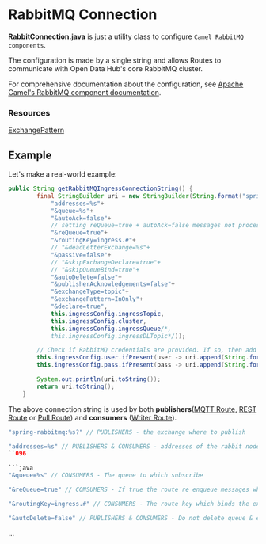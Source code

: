 <!--
SPDX-FileCopyrightText: NOI Techpark <digital@noi.bz.it>

SPDX-License-Identifier: CC0-1.0
-->

# RabbitMQ Connection

**RabbitConnection.java** is just a utility class to configure `Camel RabbitMQ components`.

The configuration is made by a single string and allows Routes to communicate with Open Data Hub's core RabbitMQ cluster.

For comprehensive documentation about the configuration, see [Apache Camel's RabbitMQ component documentation](https://camel.apache.org/components/3.20.x/spring-rabbitmq-component.html).

### Resources

[ExchangePattern](https://stackoverflow.com/questions/14527185/activemq-i-cant-consume-a-message-sent-from-camel-using-inout-pattern)

## Example 
Let's make a real-world example:

```java
public String getRabbitMQIngressConnectionString() {
        final StringBuilder uri = new StringBuilder(String.format("spring-rabbitmq:%s?"+
            "addresses=%s"+
            "&queue=%s"+
            "&autoAck=false"+
            // setting reQueue=true + autoAck=false messages not processed because of exceptions get requeued
            "&reQueue=true"+ 
            "&routingKey=ingress.#"+
            // "&deadLetterExchange=%s"+
            "&passive=false"+
            // "&skipExchangeDeclare=true"+
            // "&skipQueueBind=true"+
            "&autoDelete=false"+
            "&publisherAcknowledgements=false"+
            "&exchangeType=topic"+
            "&exchangePattern=InOnly"+
            "&declare=true",
            this.ingressConfig.ingressTopic,
            this.ingressConfig.cluster,
            this.ingressConfig.ingressQueue/*,
            this.ingressConfig.ingressDLTopic*/));

        // Check if RabbitMQ credentials are provided. If so, then add the credentials to the connection string
        this.ingressConfig.user.ifPresent(user -> uri.append(String.format("&username=%s", user)));
        this.ingressConfig.pass.ifPresent(pass -> uri.append(String.format("&password=%s", pass)));

        System.out.println(uri.toString());
        return uri.toString();
    }
```
The above connection string is used by both **publishers**([MQTT Route](mqtt-route.md), [REST Route](rest-route.md) or [Pull Route](pull-route.md)) and **consumers** ([Writer Route](writer-mqtt-route.md)).

```java
"spring-rabbitmq:%s?" // PUBLISHERS - the exchange where to publish
```

```java
"addresses=%s" // PUBLISHERS & CONSUMERS - addresses of the rabbit nodes
``096

```java
"&queue=%s" // CONSUMERS - The queue to which subscribe
```

```java
"&reQueue=true" // CONSUMERS - If true the route re enqueue messages when the route fails to complete
```

```java
"&routingKey=ingress.#" // CONSUMERS - The route key which binds the exchange with the queue
```

```java
"&autoDelete=false" // PUBLISHERS & CONSUMERS - Do not delete queue & exchange when the application exists, creating therefore persistent queues and exchanges
```

...